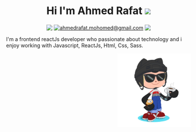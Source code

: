 
<h1 align="center">Hi I'm Ahmed Rafat <img src="https://raw.githubusercontent.com/MartinHeinz/MartinHeinz/master/wave.gif" width="30px"> 
  </h1>
  
<p align="center"> 
<a href = "https://www.linkedin.com/in/ahmed-rafat-a489301a2/"><img align="center" src="https://img.shields.io/badge/LinkedIn-0077B5?style=for-the-badge&logo=linkedin&logoColor=white" /></a>
<a href="https://accounts.google.com/SignOutOptions?hl=en-GB&continue=https://mail.google.com&service=mail" target="blank"><img align="center" src="https://img.shields.io/badge/Gmail-D14836?style=for-the-badge&logo=gmail&logoColor=white" alt="ahmedrafat.mohomed@gmail.com" /></a>
<a href="https://codepen.io/Ahmed-Abo-Rafat" target="blank"><img align="center" src="https://img.shields.io/badge/codepen-131417?style=for-the-badge&logo=codepen&logoColor=white" /></a> 
</p>

I'm a frontend reactJs developer who passionate about technology and i enjoy working with Javascript, ReactJs, Html, Css, Sass.
<div align="right" widht="25%">
        <img src="https://raw.githubusercontent.com/AhmedFathyDev/AhmedFathyDev/main/GitHub.png" alt="GitHub Octocat Drinking a Cup of Coffee" height="200">
</div>

